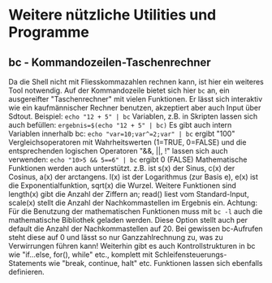 # Weitere nützliche Utilities und Programme

## bc - Kommandozeilen-Taschenrechner
Da die Shell nicht mit Fliesskommazahlen rechnen kann, ist hier ein weiteres Tool 
notwendig. Auf der Kommandozeile bietet sich hier `bc` an, ein ausgereifter 
"Taschenrechner" mit vielen Funktionen.
Er lässt sich interaktiv wie ein kaufmännischer Rechner benutzen, akzeptiert 
aber auch Input über Sdtout.
Beispiel: `echo "12 + 5" | bc`
Variablen, z.B. in Skripten lassen sich auch befüllen:
`ergebnis=$(echo "12 + 5" | bc)`
Es gibt auch intern Variablen innerhalb bc:
`echo "var=10;var^=2;var" | bc` ergibt "100"
Vergleichsoperatoren mit Wahrheitswerten (1=TRUE, 0=FALSE) und die 
entsprechenden logischen Operatoren "&&, ||, !" lassen sich auch verwenden: 
`echo "10>5 && 5==6" | bc` ergibt 0 (FALSE)
Mathematische Funktionen werden auch unterstützt. z.B. ist s(x) der Sinus, 
c(x) der Cosinus, a(x) der arctangens. l(x) ist der Logarithmus (zur Basis e), 
e(x) ist die Exponentialfunktion, sqrt(x) die Wurzel.
Weitere Funktionen sind length(x) gibt die Anzahl der Ziffern an; read() liest vom 
Standard-Input, scale(x) stellt die Anzahl der Nachkommastellen im Ergebnis ein.
Achtung: Für die Benutzung der mathematischen Funktionen muss mit `bc -l` auch 
die mathematische Bibliothek geladen werden. Diese Option stellt auch per 
default die Anzahl der Nachkommastellen auf 20. Bei gewissen bc-Aufrufen steht 
diese auf 0 und lässt so nur Ganzzahlrechnung zu, was zu Verwirrungen führen 
kann!
Weiterhin gibt es auch Kontrollstrukturen in bc wie "if...else, for(), while"
etc., komplett mit Schleifensteuerungs-Statements wie "break, continue, halt" 
etc. Funktionen lassen sich ebenfalls definieren.
